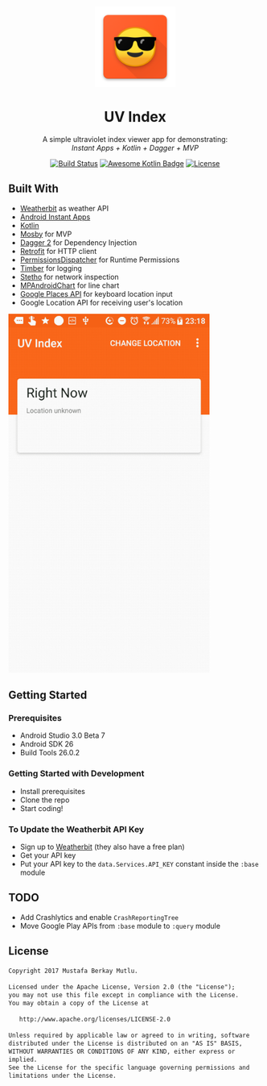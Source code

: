 <p align="center"><img width="160" height="160" src="./art/icon.png"></p>

<h1 align="center">UV Index</h1>

<p align="center">A simple ultraviolet index viewer app for demonstrating:<br><i>Instant Apps + Kotlin + Dagger + MVP</i></p>

<p align="center">
  <a href="https://travis-ci.org/mustafaberkaymutlu/uv-index"><img src="https://travis-ci.org/mustafaberkaymutlu/uv-index.svg?branch=master" alt="Build Status"></a>
  <a href="https://github.com/KotlinBy/awesome-kotlin"><img src="https://kotlin.link/awesome-kotlin.svg" alt="Awesome Kotlin Badge"></a>
  <a href="https://github.com/mustafaberkaymutlu/uv-index/blob/master/LICENSE"><img src="https://img.shields.io/badge/License-Apache%202.0-blue.svg" alt="License"></a>
</p>

## Built With
* [Weatherbit](https://www.weatherbit.io/)  as weather API
* [Android Instant Apps](https://developer.android.com/topic/instant-apps/index.html)
* [Kotlin](https://kotlinlang.org/)
* [Mosby](https://github.com/sockeqwe/mosby) for MVP
* [Dagger 2](https://google.github.io/dagger/) for Dependency Injection
* [Retrofit](https://github.com/square/retrofit) for HTTP client
* [PermissionsDispatcher](https://github.com/permissions-dispatcher/PermissionsDispatcher) for Runtime Permissions
* [Timber](https://github.com/JakeWharton/timber) for logging
* [Stetho](https://github.com/facebook/stetho) for network inspection
* [MPAndroidChart](https://github.com/PhilJay/MPAndroidChart) for line chart
* [Google Places API](https://developers.google.com/places/android-api/autocomplete) for keyboard location input
* Google Location API for receiving user's location

<p><img width="400" height="712" src="./art/demo.gif"></p>

## Getting Started

### Prerequisites
- Android Studio 3.0 Beta 7
- Android SDK 26
- Build Tools 26.0.2

### Getting Started with Development
- Install prerequisites
- Clone the repo
- Start coding!

### To Update the Weatherbit API Key
- Sign up to [Weatherbit](https://www.weatherbit.io/) (they also have a free plan)
- Get your API key
- Put your API key to the `data.Services.API_KEY` constant inside the `:base` module

## TODO
* Add Crashlytics and enable `CrashReportingTree`
* Move Google Play APIs from `:base` module to `:query` module

## License
    Copyright 2017 Mustafa Berkay Mutlu.

    Licensed under the Apache License, Version 2.0 (the "License");
    you may not use this file except in compliance with the License.
    You may obtain a copy of the License at

       http://www.apache.org/licenses/LICENSE-2.0

    Unless required by applicable law or agreed to in writing, software
    distributed under the License is distributed on an "AS IS" BASIS,
    WITHOUT WARRANTIES OR CONDITIONS OF ANY KIND, either express or implied.
    See the License for the specific language governing permissions and
    limitations under the License.
